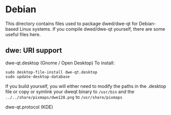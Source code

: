 
Debian
====================
This directory contains files used to package dwed/dwe-qt
for Debian-based Linux systems. If you compile dwed/dwe-qt yourself, there are some useful files here.

## dwe: URI support ##


dwe-qt.desktop  (Gnome / Open Desktop)
To install:

	sudo desktop-file-install dwe-qt.desktop
	sudo update-desktop-database

If you build yourself, you will either need to modify the paths in
the .desktop file or copy or symlink your dweqt binary to `/usr/bin`
and the `../../share/pixmaps/dwe128.png` to `/usr/share/pixmaps`

dwe-qt.protocol (KDE)

